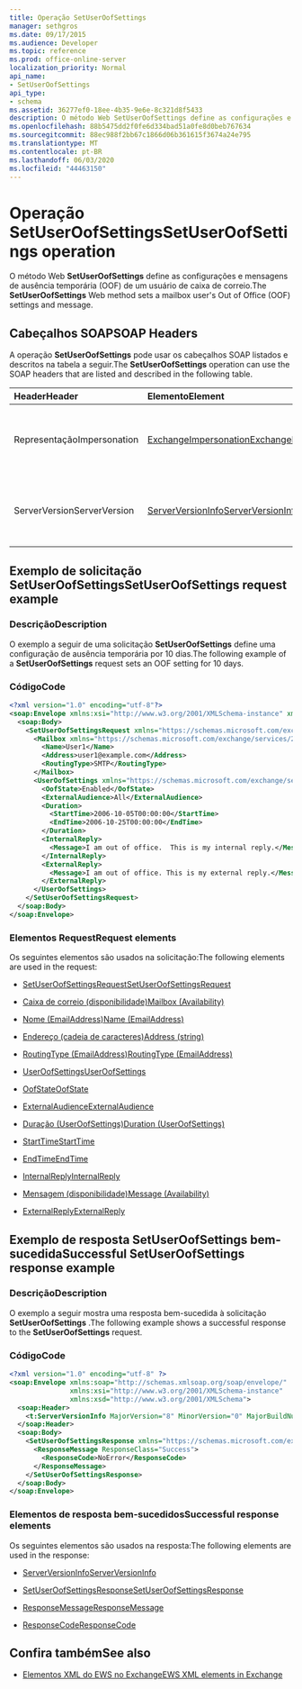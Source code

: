 ```yaml
---
title: Operação SetUserOofSettings
manager: sethgros
ms.date: 09/17/2015
ms.audience: Developer
ms.topic: reference
ms.prod: office-online-server
localization_priority: Normal
api_name:
- SetUserOofSettings
api_type:
- schema
ms.assetid: 36277ef0-18ee-4b35-9e6e-8c321d8f5433
description: O método Web SetUserOofSettings define as configurações e mensagens de ausência temporária (OOF) de um usuário de caixa de correio.
ms.openlocfilehash: 88b5475dd2f0fe6d334bad51a0fe8d0beb767634
ms.sourcegitcommit: 88ec988f2bb67c1866d06b361615f3674a24e795
ms.translationtype: MT
ms.contentlocale: pt-BR
ms.lasthandoff: 06/03/2020
ms.locfileid: "44463150"
---
```

# <a name="setuseroofsettings-operation"></a><span data-ttu-id="1d895-103">Operação SetUserOofSettings</span><span class="sxs-lookup"><span data-stu-id="1d895-103">SetUserOofSettings operation</span></span>

<span data-ttu-id="1d895-104">O método Web **SetUserOofSettings** define as configurações e mensagens de ausência temporária (OOF) de um usuário de caixa de correio.</span><span class="sxs-lookup"><span data-stu-id="1d895-104">The **SetUserOofSettings** Web method sets a mailbox user's Out of Office (OOF) settings and message.</span></span> 
  
## <a name="soap-headers"></a><span data-ttu-id="1d895-105">Cabeçalhos SOAP</span><span class="sxs-lookup"><span data-stu-id="1d895-105">SOAP Headers</span></span>

<span data-ttu-id="1d895-106">A operação **SetUserOofSettings** pode usar os cabeçalhos SOAP listados e descritos na tabela a seguir.</span><span class="sxs-lookup"><span data-stu-id="1d895-106">The **SetUserOofSettings** operation can use the SOAP headers that are listed and described in the following table.</span></span> 
  
|<span data-ttu-id="1d895-107">**Header**</span><span class="sxs-lookup"><span data-stu-id="1d895-107">**Header**</span></span>|<span data-ttu-id="1d895-108">**Elemento**</span><span class="sxs-lookup"><span data-stu-id="1d895-108">**Element**</span></span>|<span data-ttu-id="1d895-109">**Descrição**</span><span class="sxs-lookup"><span data-stu-id="1d895-109">**Description**</span></span>|
|:-----|:-----|:-----|
|<span data-ttu-id="1d895-110">Representação</span><span class="sxs-lookup"><span data-stu-id="1d895-110">Impersonation</span></span>  <br/> |[<span data-ttu-id="1d895-111">ExchangeImpersonation</span><span class="sxs-lookup"><span data-stu-id="1d895-111">ExchangeImpersonation</span></span>](exchangeimpersonation.md) <br/> |<span data-ttu-id="1d895-112">Identifica o usuário que o aplicativo cliente está representando.</span><span class="sxs-lookup"><span data-stu-id="1d895-112">Identifies the user whom the client application is impersonating.</span></span>  <br/> |
|<span data-ttu-id="1d895-113">ServerVersion</span><span class="sxs-lookup"><span data-stu-id="1d895-113">ServerVersion</span></span>  <br/> |[<span data-ttu-id="1d895-114">ServerVersionInfo</span><span class="sxs-lookup"><span data-stu-id="1d895-114">ServerVersionInfo</span></span>](serverversioninfo.md) <br/> |<span data-ttu-id="1d895-115">Identifica a versão do servidor que respondeu à solicitação.</span><span class="sxs-lookup"><span data-stu-id="1d895-115">Identifies the version of the server that responded to the request.</span></span>  <br/> |
   
## <a name="setuseroofsettings-request-example"></a><span data-ttu-id="1d895-116">Exemplo de solicitação SetUserOofSettings</span><span class="sxs-lookup"><span data-stu-id="1d895-116">SetUserOofSettings request example</span></span>

### <a name="description"></a><span data-ttu-id="1d895-117">Descrição</span><span class="sxs-lookup"><span data-stu-id="1d895-117">Description</span></span>

<span data-ttu-id="1d895-118">O exemplo a seguir de uma solicitação **SetUserOofSettings** define uma configuração de ausência temporária por 10 dias.</span><span class="sxs-lookup"><span data-stu-id="1d895-118">The following example of a **SetUserOofSettings** request sets an OOF setting for 10 days.</span></span> 
  
### <a name="code"></a><span data-ttu-id="1d895-119">Código</span><span class="sxs-lookup"><span data-stu-id="1d895-119">Code</span></span>

```XML
<?xml version="1.0" encoding="utf-8"?>
<soap:Envelope xmlns:xsi="http://www.w3.org/2001/XMLSchema-instance" xmlns:xsd="http://www.w3.org/2001/XMLSchema" xmlns:soap="http://schemas.xmlsoap.org/soap/envelope/">
  <soap:Body>
    <SetUserOofSettingsRequest xmlns="https://schemas.microsoft.com/exchange/services/2006/messages">
      <Mailbox xmlns="https://schemas.microsoft.com/exchange/services/2006/types">
        <Name>User1</Name>
        <Address>user1@example.com</Address>
        <RoutingType>SMTP</RoutingType>
      </Mailbox>
      <UserOofSettings xmlns="https://schemas.microsoft.com/exchange/services/2006/types">
        <OofState>Enabled</OofState>
        <ExternalAudience>All</ExternalAudience>
        <Duration>
          <StartTime>2006-10-05T00:00:00</StartTime>
          <EndTime>2006-10-25T00:00:00</EndTime>
        </Duration>
        <InternalReply>
          <Message>I am out of office.  This is my internal reply.</Message>
        </InternalReply>
        <ExternalReply>
          <Message>I am out of office. This is my external reply.</Message>
        </ExternalReply>
      </UserOofSettings>
    </SetUserOofSettingsRequest>
  </soap:Body>
</soap:Envelope>
```

### <a name="request-elements"></a><span data-ttu-id="1d895-120">Elementos Request</span><span class="sxs-lookup"><span data-stu-id="1d895-120">Request elements</span></span>

<span data-ttu-id="1d895-121">Os seguintes elementos são usados na solicitação:</span><span class="sxs-lookup"><span data-stu-id="1d895-121">The following elements are used in the request:</span></span>
  
- [<span data-ttu-id="1d895-122">SetUserOofSettingsRequest</span><span class="sxs-lookup"><span data-stu-id="1d895-122">SetUserOofSettingsRequest</span></span>](setuseroofsettingsrequest.md)
    
- [<span data-ttu-id="1d895-123">Caixa de correio (disponibilidade)</span><span class="sxs-lookup"><span data-stu-id="1d895-123">Mailbox (Availability)</span></span>](mailbox-availability.md)
    
- [<span data-ttu-id="1d895-124">Nome (EmailAddress)</span><span class="sxs-lookup"><span data-stu-id="1d895-124">Name (EmailAddress)</span></span>](name-emailaddress.md)
    
- [<span data-ttu-id="1d895-125">Endereço (cadeia de caracteres)</span><span class="sxs-lookup"><span data-stu-id="1d895-125">Address (string)</span></span>](address-string.md)
    
- [<span data-ttu-id="1d895-126">RoutingType (EmailAddress)</span><span class="sxs-lookup"><span data-stu-id="1d895-126">RoutingType (EmailAddress)</span></span>](routingtype-emailaddress.md)
    
- [<span data-ttu-id="1d895-127">UserOofSettings</span><span class="sxs-lookup"><span data-stu-id="1d895-127">UserOofSettings</span></span>](useroofsettings.md)
    
- [<span data-ttu-id="1d895-128">OofState</span><span class="sxs-lookup"><span data-stu-id="1d895-128">OofState</span></span>](oofstate.md)
    
- [<span data-ttu-id="1d895-129">ExternalAudience</span><span class="sxs-lookup"><span data-stu-id="1d895-129">ExternalAudience</span></span>](externalaudience.md)
    
- [<span data-ttu-id="1d895-130">Duração (UserOofSettings)</span><span class="sxs-lookup"><span data-stu-id="1d895-130">Duration (UserOofSettings)</span></span>](duration-useroofsettings.md)
    
- [<span data-ttu-id="1d895-131">StartTime</span><span class="sxs-lookup"><span data-stu-id="1d895-131">StartTime</span></span>](starttime.md)
    
- [<span data-ttu-id="1d895-132">EndTime</span><span class="sxs-lookup"><span data-stu-id="1d895-132">EndTime</span></span>](endtime.md)
    
- [<span data-ttu-id="1d895-133">InternalReply</span><span class="sxs-lookup"><span data-stu-id="1d895-133">InternalReply</span></span>](internalreply.md)
    
- [<span data-ttu-id="1d895-134">Mensagem (disponibilidade)</span><span class="sxs-lookup"><span data-stu-id="1d895-134">Message (Availability)</span></span>](message-availability.md)
    
- [<span data-ttu-id="1d895-135">ExternalReply</span><span class="sxs-lookup"><span data-stu-id="1d895-135">ExternalReply</span></span>](externalreply.md)
    
## <a name="successful-setuseroofsettings-response-example"></a><span data-ttu-id="1d895-136">Exemplo de resposta SetUserOofSettings bem-sucedida</span><span class="sxs-lookup"><span data-stu-id="1d895-136">Successful SetUserOofSettings response example</span></span>

### <a name="description"></a><span data-ttu-id="1d895-137">Descrição</span><span class="sxs-lookup"><span data-stu-id="1d895-137">Description</span></span>

<span data-ttu-id="1d895-138">O exemplo a seguir mostra uma resposta bem-sucedida à solicitação **SetUserOofSettings** .</span><span class="sxs-lookup"><span data-stu-id="1d895-138">The following example shows a successful response to the **SetUserOofSettings** request.</span></span> 
  
### <a name="code"></a><span data-ttu-id="1d895-139">Código</span><span class="sxs-lookup"><span data-stu-id="1d895-139">Code</span></span>

```XML
<?xml version="1.0" encoding="utf-8" ?> 
<soap:Envelope xmlns:soap="http://schemas.xmlsoap.org/soap/envelope/"
               xmlns:xsi="http://www.w3.org/2001/XMLSchema-instance"
               xmlns:xsd="http://www.w3.org/2001/XMLSchema">
  <soap:Header>
    <t:ServerVersionInfo MajorVersion="8" MinorVersion="0" MajorBuildNumber="685" MinorBuildNumber="8" xmlns:t="https://schemas.microsoft.com/exchange/services/2006/types" /> 
  </soap:Header>
  <soap:Body>
    <SetUserOofSettingsResponse xmlns="https://schemas.microsoft.com/exchange/services/2006/messages">
      <ResponseMessage ResponseClass="Success">
        <ResponseCode>NoError</ResponseCode> 
      </ResponseMessage>
    </SetUserOofSettingsResponse>
  </soap:Body>
</soap:Envelope>
```

### <a name="successful-response-elements"></a><span data-ttu-id="1d895-140">Elementos de resposta bem-sucedidos</span><span class="sxs-lookup"><span data-stu-id="1d895-140">Successful response elements</span></span>

<span data-ttu-id="1d895-141">Os seguintes elementos são usados na resposta:</span><span class="sxs-lookup"><span data-stu-id="1d895-141">The following elements are used in the response:</span></span>
  
- [<span data-ttu-id="1d895-142">ServerVersionInfo</span><span class="sxs-lookup"><span data-stu-id="1d895-142">ServerVersionInfo</span></span>](serverversioninfo.md)
    
- [<span data-ttu-id="1d895-143">SetUserOofSettingsResponse</span><span class="sxs-lookup"><span data-stu-id="1d895-143">SetUserOofSettingsResponse</span></span>](setuseroofsettingsresponse.md)
    
- [<span data-ttu-id="1d895-144">ResponseMessage</span><span class="sxs-lookup"><span data-stu-id="1d895-144">ResponseMessage</span></span>](responsemessage.md)
    
- [<span data-ttu-id="1d895-145">ResponseCode</span><span class="sxs-lookup"><span data-stu-id="1d895-145">ResponseCode</span></span>](responsecode.md)
    
## <a name="see-also"></a><span data-ttu-id="1d895-146">Confira também</span><span class="sxs-lookup"><span data-stu-id="1d895-146">See also</span></span>



- [<span data-ttu-id="1d895-147">Elementos XML do EWS no Exchange</span><span class="sxs-lookup"><span data-stu-id="1d895-147">EWS XML elements in Exchange</span></span>](ews-xml-elements-in-exchange.md)

